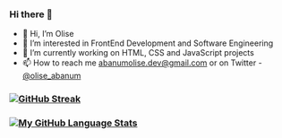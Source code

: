 ### Hi there 👋

- 👋 Hi, I’m Olise 
- 👀 I’m interested in FrontEnd Development and Software Engineering
- 🔭 I’m currently working on HTML, CSS and JavaScript projects
- 📫 How to reach me abanumolise.dev@gmail.com or on Twitter - [@olise_abanum](https://twitter.com/olise_abanum)

### [![GitHub Streak](http://github-readme-streak-stats.herokuapp.com?user=Codeyenum&theme=dark)](https://git.io/streak-stats)
### [![My GitHub Language Stats](https://github-readme-stats.vercel.app/api/top-langs/?username=Codeyenum&langs_count=5&theme=darcula)]()

